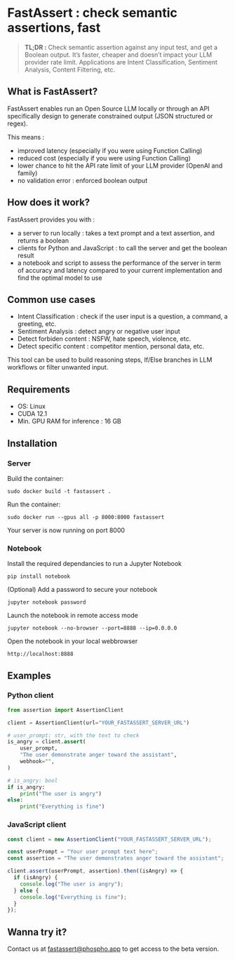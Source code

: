# FastAssert : check semantic assertions, fast

> **TL;DR :** Check semantic assertion against any input test, and get a Boolean output. It’s faster, cheaper and doesn’t impact your LLM provider rate limit. Applications are Intent Classification, Sentiment Analysis, Content Filtering, etc.

## What is FastAssert?

FastAssert enables run an Open Source LLM locally or through an API specifically design to generate constrained output (JSON structured or regex).

This means :

- improved latency (especially if you were using Function Calling)
- reduced cost (especially if you were using Function Calling)
- lower chance to hit the API rate limit of your LLM provider (OpenAI and family)
- no validation error : enforced boolean output

## How does it work?

FastAssert provides you with :

- a server to run locally : takes a text prompt and a text assertion, and returns a boolean
- clients for Python and JavaScript : to call the server and get the boolean result
- a notebook and script to assess the performance of the server in term of accuracy and latency compared to your current implementation and find the optimal model to use

## Common use cases

- Intent Classification : check if the user input is a question, a command, a greeting, etc.
- Sentiment Analysis : detect angry or negative user input
- Detect forbiden content : NSFW, hate speech, violence, etc.
- Detect specific content : competitor mention, personal data, etc.

This tool can be used to build reasoning steps, If/Else branches in LLM workflows or filter unwanted input.

## Requirements

- OS: Linux
- CUDA 12.1
- Min. GPU RAM for inference : 16 GB

## Installation

### Server

Build the container:
```shell
sudo docker build -t fastassert .
```

Run the container:
```shell
sudo docker run --gpus all -p 8000:8000 fastassert
```

Your server is now running on port 8000

### Notebook

Install the required dependancies to run a Jupyter Notebook 
```shell
pip install notebook
```

(Optional) Add a password to secure your notebook
```
jupyter notebook password
```

Launch the notebook in remote access mode
```
jupyter notebook --no-browser --port=8888 --ip=0.0.0.0
```

Open the notebook in your local webbrowser 

```
http://localhost:8888
```

## Examples

### Python client

```python
from assertion import AssertionClient

client = AssertionClient(url="YOUR_FASTASSERT_SERVER_URL")

# user_prompt: str, with the text to check
is_angry = client.assert(
	user_prompt,
	"The user demonstrate anger toward the assistant",
	webhook="",
)

# is_angry: bool
if is_angry:
	print("The user is angry")
else:
	print("Everything is fine")

```

### JavaScript client

```javascript
const client = new AssertionClient("YOUR_FASTASSERT_SERVER_URL");

const userPrompt = "Your user prompt text here";
const assertion = "The user demonstrates anger toward the assistant";

client.assert(userPrompt, assertion).then((isAngry) => {
  if (isAngry) {
    console.log("The user is angry");
  } else {
    console.log("Everything is fine");
  }
});
```

## Wanna try it?

Contact us at [fastassert@phospho.app](mailto:fastassert@phospho.app) to get access to the beta version.

